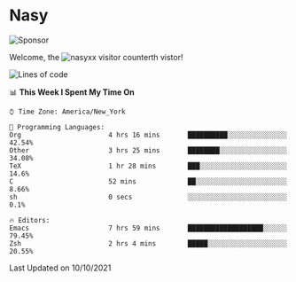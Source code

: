 # Nasy

<!--
<p align="center">
<img height="200" src="https://github-readme-stats.vercel.app/api?username=nasyxx&count_private=true&show_icons=true&theme=dracula&include_all_commits=true"/>
<img height="200" src="https://github-readme-stats.vercel.app/api/top-langs/?username=nasyxx&theme=dracula&hide=html,jupyter+notebook&count_private=true&show_icons=true"/>
</p>

  
----------------
-->

![Sponsor](https://img.shields.io/static/v1.svg?label=Sponsor&message=%E2%9D%A4&logo=GitHub&style=flat&color=pink)
 
Welcome, the ![nasyxx visitor counter](https://count.getloli.com/get/@nasyxx?theme=rule34)th vistor!
 
<!--START_SECTION:waka-->
![Lines of code](https://img.shields.io/badge/From%20Hello%20World%20I%27ve%20Written-5.4%20million%20lines%20of%20code-blue)

📊 **This Week I Spent My Time On** 

```text
⌚︎ Time Zone: America/New_York

💬 Programming Languages: 
Org                      4 hrs 16 mins       ██████████░░░░░░░░░░░░░░░   42.54% 
Other                    3 hrs 25 mins       ████████░░░░░░░░░░░░░░░░░   34.08% 
TeX                      1 hr 28 mins        ███░░░░░░░░░░░░░░░░░░░░░░   14.6% 
C                        52 mins             ██░░░░░░░░░░░░░░░░░░░░░░░   8.66% 
sh                       0 secs              ░░░░░░░░░░░░░░░░░░░░░░░░░   0.1%

🔥 Editors: 
Emacs                    7 hrs 59 mins       ███████████████████░░░░░░   79.45% 
Zsh                      2 hrs 4 mins        █████░░░░░░░░░░░░░░░░░░░░   20.55%

```


 Last Updated on 10/10/2021
<!--END_SECTION:waka-->

<!-- ![visitors](https://visitor-badge.laobi.icu/badge?page_id=nasyxx.nasyxx) -->
